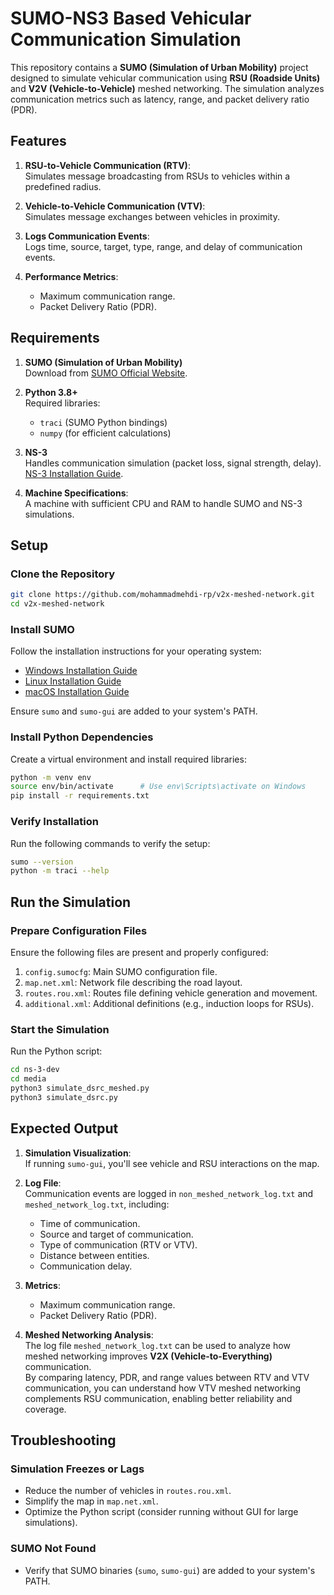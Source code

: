 # SUMO-NS3 Based Vehicular Communication Simulation

This repository contains a **SUMO (Simulation of Urban Mobility)** project designed to simulate vehicular communication using **RSU (Roadside Units)** and **V2V (Vehicle-to-Vehicle)** meshed networking. The simulation analyzes communication metrics such as latency, range, and packet delivery ratio (PDR).

## **Features**
1. **RSU-to-Vehicle Communication (RTV)**:  
   Simulates message broadcasting from RSUs to vehicles within a predefined radius.
   
2. **Vehicle-to-Vehicle Communication (VTV)**:  
   Simulates message exchanges between vehicles in proximity.

3. **Logs Communication Events**:  
   Logs time, source, target, type, range, and delay of communication events.

4. **Performance Metrics**:  
   - Maximum communication range.
   - Packet Delivery Ratio (PDR).

## **Requirements**
1. **SUMO (Simulation of Urban Mobility)**  
   Download from [SUMO Official Website](https://sumo.dlr.de/).

2. **Python 3.8+**  
   Required libraries:  
   - `traci` (SUMO Python bindings)  
   - `numpy` (for efficient calculations)

3. **NS-3**  
   Handles communication simulation (packet loss, signal strength, delay).  
   [NS-3 Installation Guide](https://www.nsnam.org/).

4. **Machine Specifications**:  
   A machine with sufficient CPU and RAM to handle SUMO and NS-3 simulations.

## **Setup**
### **Clone the Repository**
```bash
git clone https://github.com/mohammadmehdi-rp/v2x-meshed-network.git
cd v2x-meshed-network
```

### **Install SUMO**
Follow the installation instructions for your operating system:
- [Windows Installation Guide](https://sumo.dlr.de/docs/Installing/Windows.html)  
- [Linux Installation Guide](https://sumo.dlr.de/docs/Installing/Linux_Build.html)  
- [macOS Installation Guide](https://sumo.dlr.de/docs/Installing/MacOS.html)  

Ensure `sumo` and `sumo-gui` are added to your system's PATH.

### **Install Python Dependencies**
Create a virtual environment and install required libraries:
```bash
python -m venv env
source env/bin/activate      # Use env\Scripts\activate on Windows
pip install -r requirements.txt
```

### **Verify Installation**
Run the following commands to verify the setup:
```bash
sumo --version
python -m traci --help
```

## **Run the Simulation**
### **Prepare Configuration Files**
Ensure the following files are present and properly configured:
1. `config.sumocfg`: Main SUMO configuration file.
2. `map.net.xml`: Network file describing the road layout.
3. `routes.rou.xml`: Routes file defining vehicle generation and movement.
4. `additional.xml`: Additional definitions (e.g., induction loops for RSUs).

### **Start the Simulation**
Run the Python script:
```bash
cd ns-3-dev
cd media
python3 simulate_dsrc_meshed.py
python3 simulate_dsrc.py
```

## **Expected Output**
1. **Simulation Visualization**:  
   If running `sumo-gui`, you'll see vehicle and RSU interactions on the map.

2. **Log File**:  
   Communication events are logged in `non_meshed_network_log.txt` and `meshed_network_log.txt`, including:
   - Time of communication.
   - Source and target of communication.
   - Type of communication (RTV or VTV).
   - Distance between entities.
   - Communication delay.

3. **Metrics**:
   - Maximum communication range.
   - Packet Delivery Ratio (PDR).

4. **Meshed Networking Analysis**:  
   The log file `meshed_network_log.txt` can be used to analyze how meshed networking improves **V2X (Vehicle-to-Everything)** communication.  
   By comparing latency, PDR, and range values between RTV and VTV communication, you can understand how VTV meshed networking complements RSU communication, enabling better reliability and coverage.

## **Troubleshooting**
### **Simulation Freezes or Lags**
- Reduce the number of vehicles in `routes.rou.xml`.
- Simplify the map in `map.net.xml`.
- Optimize the Python script (consider running without GUI for large simulations).

### **SUMO Not Found**
- Verify that SUMO binaries (`sumo`, `sumo-gui`) are added to your system's PATH.
